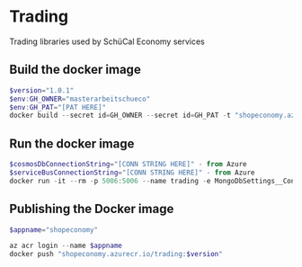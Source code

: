 # Trading
Trading libraries used by SchüCal Economy services

## Build the docker image
```powershell
$version="1.0.1"
$env:GH_OWNER="masterarbeitschueco"
$env:GH_PAT="[PAT HERE]"
docker build --secret id=GH_OWNER --secret id=GH_PAT -t "shopeconomy.azurecr.io/trading:$version" .
```

## Run the docker image
```powershell
$cosmosDbConnectionString="[CONN STRING HERE]" - from Azure
$serviceBusConnectionString="[CONN STRING HERE]" - from Azure
docker run -it --rm -p 5006:5006 --name trading -e MongoDbSettings__ConnectionString=$cosmosDbConnectionString -e ServiceBusSettings__ConnectionString=$serviceBusConnectionString -e ServiceSettings__MessageBroker="SERVICEBUS" --network infrastructure_default trading:$version
```

## Publishing the Docker image
```powershell
$appname="shopeconomy"

az acr login --name $appname
docker push "shopeconomy.azurecr.io/trading:$version"
```